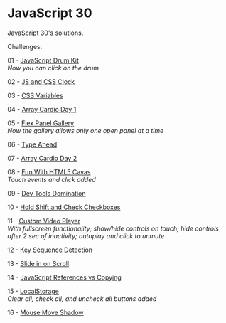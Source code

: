 # JavaScript 30
JavaScript 30's solutions.

Challenges:

01 - [JavaScript Drum Kit](https://mutheus.github.io/js30/javascript-drum-kit/)  
*Now you can click on the drum*  

02 - [JS and CSS Clock](https://mutheus.github.io/js30/js-and-css-clock/)  

03 - [CSS Variables](https://mutheus.github.io/js30/css-variables/)  

04 - [Array Cardio Day 1](https://mutheus.github.io/js30/array-cardio-day-1/)

05 - [Flex Panel Gallery](https://mutheus.github.io/js30/flex-panel-gallery/)  
*Now the gallery allows only one open panel at a time*  

06 - [Type Ahead](https://mutheus.github.io/js30/type-ahead/)

07 - [Array Cardio Day 2](https://mutheus.github.io/js30/array-cardio-day-2/)  

08 - [Fun With HTML5 Cavas](https://mutheus.github.io/js30/fun-with-html5-canvas/)  
*Touch events and click added*  

09 - [Dev Tools Domination](https://mutheus.github.io/js30/dev-tools-domination/)

10 - [Hold Shift and Check Checkboxes](https://mutheus.github.io/js30/hold-shift-and-check-checkboxes/)  

11 - [Custom Video Player](https://mutheus.github.io/js30/custom-video-player/)  
*With fullscreen functionality; show/hide controls on touch; hide controls after 2 sec of inactivity; autoplay and click to unmute*

12 - [Key Sequence Detection](https://mutheus.github.io/js30/key-sequence-detection/)  

13 - [Slide in on Scroll](https://mutheus.github.io/js30/slide-in-on-scroll/)  

14 - [JavaScript References vs Copying](https://mutheus.github.io/js30/javascript-references-vs-copying)

15 - [LocalStorage](https://mutheus.github.io/js30/local-storage)  
*Clear all, check all, and uncheck all buttons added*  

16 - [Mouse Move Shadow](https://mutheus.github.io/js30/mouse-move-shadow)  